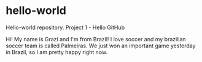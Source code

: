 # hello-world
Hello-world repository. Project 1 - Hello GitHub

Hi! My name is Grazi and I'm from Brazil! 
I love soccer and my brazilian soccer team is called Palmeiras. We just won an important game yesterday in Brazil, so I am pretty happy right now.
